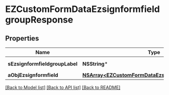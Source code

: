 # EZCustomFormDataEzsignformfieldgroupResponse

## Properties
Name | Type | Description | Notes
------------ | ------------- | ------------- | -------------
**sEzsignformfieldgroupLabel** | **NSString*** | The Label for the Ezsignformfieldgroup | 
**aObjEzsignformfield** | [**NSArray&lt;EZCustomFormDataEzsignformfieldResponse&gt;***](EZCustomFormDataEzsignformfieldResponse.md) |  | 

[[Back to Model list]](../README.md#documentation-for-models) [[Back to API list]](../README.md#documentation-for-api-endpoints) [[Back to README]](../README.md)


